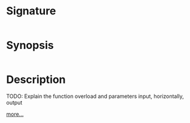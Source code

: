 # Signature
```vikid-signature
```

# Synopsis
```vikid-synopsis
```

# Description
TODO: Explain the function overload and parameters input, horizontally, output

[more...](https://en.wikipedia.org/wiki/Translation_(geometry))